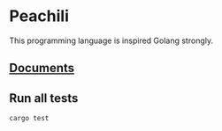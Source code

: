 # Peachili

This programming language is inspired Golang strongly.

## [Documents](https://github.com/Drumato/peachili/blob/master/docs/main.md)

## Run all tests

```
cargo test
```